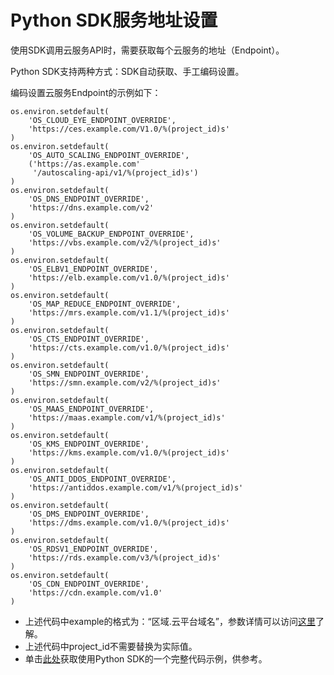 # Python SDK服务地址设置<a name="sdk_02_0008"></a>

使用SDK调用云服务API时，需要获取每个云服务的地址（Endpoint）。

Python SDK支持两种方式：SDK自动获取、手工编码设置。

编码设置云服务Endpoint的示例如下：

```
os.environ.setdefault(
    'OS_CLOUD_EYE_ENDPOINT_OVERRIDE',
    'https://ces.example.com/V1.0/%(project_id)s'
)
os.environ.setdefault(
    'OS_AUTO_SCALING_ENDPOINT_OVERRIDE',
    ('https://as.example.com'
     '/autoscaling-api/v1/%(project_id)s')
)
os.environ.setdefault(
    'OS_DNS_ENDPOINT_OVERRIDE',
    'https://dns.example.com/v2'
)
os.environ.setdefault(
    'OS_VOLUME_BACKUP_ENDPOINT_OVERRIDE',
    'https://vbs.example.com/v2/%(project_id)s'
)
os.environ.setdefault(
    'OS_ELBV1_ENDPOINT_OVERRIDE',
    'https://elb.example.com/v1.0/%(project_id)s'
)
os.environ.setdefault(
    'OS_MAP_REDUCE_ENDPOINT_OVERRIDE',
    'https://mrs.example.com/v1.1/%(project_id)s'
)
os.environ.setdefault(
    'OS_CTS_ENDPOINT_OVERRIDE',
    'https://cts.example.com/v1.0/%(project_id)s'
)
os.environ.setdefault(
    'OS_SMN_ENDPOINT_OVERRIDE',
    'https://smn.example.com/v2/%(project_id)s'
)
os.environ.setdefault(
    'OS_MAAS_ENDPOINT_OVERRIDE',
    'https://maas.example.com/v1/%(project_id)s'
)
os.environ.setdefault(
    'OS_KMS_ENDPOINT_OVERRIDE',
    'https://kms.example.com/v1.0/%(project_id)s'
)
os.environ.setdefault(
    'OS_ANTI_DDOS_ENDPOINT_OVERRIDE',
    'https://antiddos.example.com/v1/%(project_id)s'
)
os.environ.setdefault(
    'OS_DMS_ENDPOINT_OVERRIDE',
    'https://dms.example.com/v1.0/%(project_id)s'
)
os.environ.setdefault(
    'OS_RDSV1_ENDPOINT_OVERRIDE',
    'https://rds.example.com/v3/%(project_id)s'
)
os.environ.setdefault(
    'OS_CDN_ENDPOINT_OVERRIDE', 
    'https://cdn.example.com/v1.0'
)
```

-   上述代码中example的格式为：“区域.云平台域名”，参数详情可以访问[这里](https://developer.huaweicloud.com/endpoint)了解。
-   上述代码中project\_id不需要替换为实际值。
-   单击[此处](https://github.com/huaweicloud/huaweicloud-sdk-python/blob/master/examples/override.py)获取使用Python SDK的一个完整代码示例，供参考。

